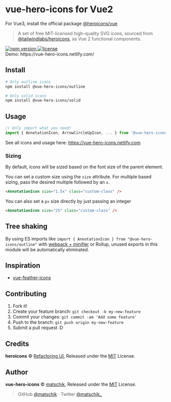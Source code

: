 # vue-hero-icons for Vue2

For Vue3, install the official package <a href="https://github.com/tailwindlabs/heroicons#vue">@heroicons/vue</a>

> A set of free MIT-licensed high-quality SVG icons, sourced from [@tailwindlabs/heroicons](https://github.com/tailwindlabs/heroicons), as Vue 2 functional components.

<a href="https://npmjs.org/package/@vue-hero-icons/outline">
  <img src="https://img.shields.io/npm/v/@vue-hero-icons/outline.svg"
       alt="npm version">
</a>
<a href="https://github.com/matschik/vue-hero-icons/blob/master/LICENSE">
  <img src="https://img.shields.io/npm/l/@vue-hero-icons/outline.svg"
       alt="license">
</a>
<br/>
Demo: https://vue-hero-icons.netlify.com/

## Install

```bash
# Only outline icons
npm install @vue-hero-icons/outline

# Only solid icons
npm install @vue-hero-icons/solid
```

## Usage

```js
// Only import what you need!
import { AnnotationIcon, ArrowCircleUpIcon, ... } from '@vue-hero-icons/outline'
```

See all icons and usage here: https://vue-hero-icons.netlify.com

### Sizing

By default, icons will be sized based on the font size of the parent element.

You can set a custom size using the `size` attribute. 
For multiple based sizing, pass the desired multiple followed by an `x`.

```html
<AnnotationIcon size="1.5x" class="custom-class" />
```

You can also set a `px` size directly by just passing an integer

```html
<AnnotationIcon size="25" class="custom-class" />
```

## Tree shaking

By using ES imports like `import { AnnotationIcon } from "@vue-hero-icons/outline"` with [webpack + minifier](https://webpack.js.org/guides/tree-shaking/#minify-the-output) or Rollup, unused exports in this module will be automatically eliminated.

<!-- To make webpack tree shaking work without using any minifier, you can use the per-file icons from [`icons`](https://unpkg.com/vue-hero-icons/icons/) directory, e.g. `import AnnotationIcon from 'vue-hero-icons/icons/AnnotationIcon'`. -->

## Inspiration

- [vue-feather-icons](https://github.com/egoist/vue-feather-icons)

## Contributing

1. Fork it!
2. Create your feature branch: `git checkout -b my-new-feature`
3. Commit your changes: `git commit -am 'Add some feature'`
4. Push to the branch: `git push origin my-new-feature`
5. Submit a pull request :D

## Credits

**heroicons** © [Refactoring UI](https://github.com/refactoringui), Released under the [MIT](./LICENSE) License.<br>

## Author

**vue-hero-icons** © [matschik](https://github.com/matschik), Released under the [MIT](./LICENSE) License.<br>
<!-- Authored and maintained by Matschik with help from contributors ([list](https://github.com/matschik/vue-hero-icons/contributors)). -->

> GitHub [@matschik](https://github.com/matschik) · Twitter [@matschik_](https://twitter.com/matschik_)
